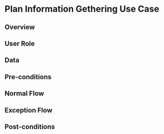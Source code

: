 # Plan Information Gethering Use Case

## Overview



## User Role



## Data



## Pre-conditions



## Normal Flow



## Exception Flow



## Post-conditions


